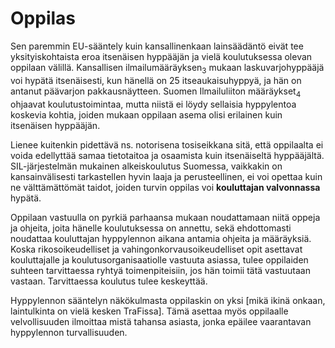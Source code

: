 # Oppilas

Sen paremmin EU-sääntely kuin kansallinenkaan lainsäädäntö eivät tee yksityiskohtaista eroa itsenäisen hyppääjän ja vielä koulutuksessa olevan oppilaan välillä. Kansallisen ilmailumääräyksen<sub>3</sub> mukaan laskuvarjohyppääjä voi hypätä itsenäisesti, kun hänellä on 25 itseaukaisuhyppyä, ja hän on antanut päävarjon pakkausnäytteen. Suomen Ilmailuliiton määräykset<sub>4</sub> ohjaavat koulutustoimintaa, mutta niistä ei löydy sellaisia hyppylentoa koskevia kohtia, joiden mukaan oppilaan asema olisi erilainen kuin itsenäisen hyppääjän.

Lienee kuitenkin pidettävä ns. notorisena tosiseikkana sitä, että oppilaalta ei voida edellyttää samaa tietotaitoa ja osaamista kuin itsenäiseltä hyppääjältä. SIL-järjestelmän mukainen alkeiskoulutus Suomessa, vaikkakin on kansainvälisesti tarkastellen hyvin laaja ja perusteellinen, ei voi opettaa kuin ne välttämättömät taidot, joiden turvin oppilas voi **kouluttajan valvonnassa** hypätä.

Oppilaan vastuulla on pyrkiä parhaansa mukaan noudattamaan niitä oppeja ja ohjeita, joita hänelle koulutuksessa on annettu, sekä ehdottomasti noudattaa kouluttajan hyppylennon aikana antamia ohjeita ja määräyksiä. Koska rikosoikeudelliset ja vahingonkorvausoikeudelliset opit asettavat kouluttajalle ja koulutusorganisaatiolle vastuuta asiassa, tulee oppilaiden suhteen tarvittaessa ryhtyä toimenpiteisiin, jos hän toimii tätä vastuutaan vastaan. Tarvittaessa koulutus tulee keskeyttää.

Hyppylennon sääntelyn näkökulmasta oppilaskin on yksi [mikä ikinä onkaan, laintulkinta on vielä kesken TraFissa]. Tämä asettaa myös oppilaalle velvollisuuden ilmoittaa mistä tahansa asiasta, jonka epäilee vaarantavan hyppylennon turvallisuuden.